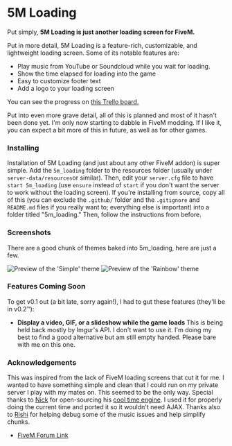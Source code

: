 # 5M Loading

Put simply, **5M Loading is just another loading screen for FiveM.**

Put in more detail, 5M Loading is a feature-rich, customizable, and lightweight loading screen. Some of its notable features are:
- Play music from YouTube or Soundcloud while you wait for loading.
- Show the time elapsed for loading into the game
- Easy to customize footer text
- Add a logo to your loading screen

You can see the progress on [this Trello board.](https://trello.com/b/aePOCnqI)

Put into even more grave detail, all of this is planned and most of it hasn't been done yet. I'm only now starting to dabble in FiveM modding. If I like it, you can expect a bit more of this in future, as well as for other games.

### Installing
Installation of 5M Loading (and just about any other FiveM addon) is super simple. Add the `5m_loading` folder to the resources folder (usually under `server-data/resources`or similar). Then, edit your `server.cfg` file to have `start 5m_loading` (use `ensure` instead of `start` if you don't want the server to work without the loading screen). If you're installing from source, copy all of this (you can exclude the `.github/` folder and the `.gitignore` and `README.md` files if you really want to; everything else is important) into a folder titled "5m_loading." Then, follow the instructions from before.

### Screenshots
There are a good chunk of themes baked into 5m_loading, here are just a few.

![Preview of the 'Simple' theme](https://files.catbox.moe/fc01j9.png)
![Preview of the 'Rainbow' theme](.github/rainbow.gif)

### Features Coming Soon
To get v0.1 out (a bit late, sorry again!), I had to gut these features (they'll be in v0.2™):
- **Display a video, GIF, or a slideshow while the game loads** This is being held back mostly by Imgur's API. I don't want to use it. I'm doing my best to find a good alternative but am still empty handed. Please bare with me on this one.

### Acknowledgements
This was inspired from the lack of FiveM loading screens that cut it for me. I wanted to have something simple and clean that I could run on my private server I play with my mates on. This seemed to be the only way. Special thanks to [Nick](http://nicolassaad.com/) for open-sourcing his [cool time engine](https://github.com/nicolassaad/timely-greeting). I used it for properly doing the current time and ported it so it wouldn't need AJAX. Thanks also to [Rishi](https://github.com/rveerepalli) for helping debug some of the music issues and help simplify chunks.

- [FiveM Forum Link](https://forum.cfx.re/t/release-5mloading-yet-another-loading-screen/1459768)

